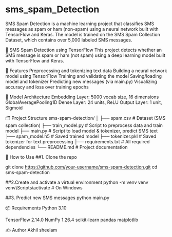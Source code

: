 # sms_spam_Detection
SMS Spam Detection is a machine learning project that classifies SMS messages as spam or ham (non-spam) using a neural network built with TensorFlow and Keras. The model is trained on the SMS Spam Collection Dataset, which contains over 5,000 labeled SMS messages. 

📩 SMS Spam Detection using TensorFlow
This project detects whether an SMS message is spam or ham (not spam) using a deep learning model built with TensorFlow and Keras.

🚀 Features
Preprocessing and tokenizing text data
Building a neural network model using TensorFlow
Training and validating the model
Saving/loading model and tokenizer
Predicting new messages (via main.py)
Visualizing accuracy and loss over training epochs

🧠 Model Architecture
Embedding Layer: 5000 vocab size, 16 dimensions
GlobalAveragePooling1D
Dense Layer: 24 units, ReLU
Output Layer: 1 unit, Sigmoid

🗂️ Project Structure
sms-spam-detection/
│
├── spam.csv # Dataset (SMS spam collection)
├── train_model.py # Script to preprocess data and train model
├── main.py # Script to load model & tokenizer, predict SMS text
├── spam_model.h5 # Saved trained model
├── tokenizer.pkl # Saved tokenizer for text preprocessing
├── requirements.txt # All required dependencies
└── README.md # Project documentation

🧪 How to Use
##1. Clone the repo

git clone https://github.com/your-username/sms-spam-detection.git
cd sms-spam-detection

##2.Create and activate a virtual environment
python -m venv venv
venv\Scripts\activate # On Windows

##3. Predict new SMS messages
python main.py

📦 Requirements
Python 3.10

TensorFlow 2.14.0
NumPy 1.26.4
scikit-learn
pandas
matplotlib

✍️ Author
Akhil sheelam

